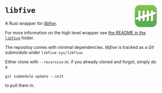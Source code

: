 # `libfive` <img src="libfive-logo.png" alt="libfive logo" width="15%" padding-bottom="5%" align="right" vertical-align="top">

A Rust wrapper for [*libfive*](https://libfive.com/).

For more information on the high level wrapper see [the README in the
`libfive`](https://github.com/virtualritz/libfive-rs/tree/master/libfive)
folder.

The repositoy comes with minimal dependencies. *libfive* is tracked as a
*Git* submodule under `libfive-sys/libfive`.

Either clone with `--recursive` or, if you already cloned and forgot, simply do
a

```shell
git submodule update --init
```

to pull them in.
